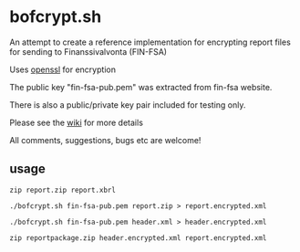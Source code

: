 # bofcrypt.sh

An attempt to create a reference implementation for encrypting report files for sending to Finanssivalvonta (FIN-FSA)

Uses [openssl](https://www.openssl.org/) for encryption

The public key "fin-fsa-pub.pem" was extracted from fin-fsa website.

There is also a public/private key pair included for testing only.

Please see the [wiki](https://github.com/dgm9704/bofcrypt/wiki) for more details

All comments, suggestions, bugs etc are welcome!

## usage
```
zip report.zip report.xbrl 

./bofcrypt.sh fin-fsa-pub.pem report.zip > report.encrypted.xml 

./bofcrypt.sh fin-fsa-pub.pem header.xml > header.encrypted.xml 

zip reportpackage.zip header.encrypted.xml report.encrypted.xml
```